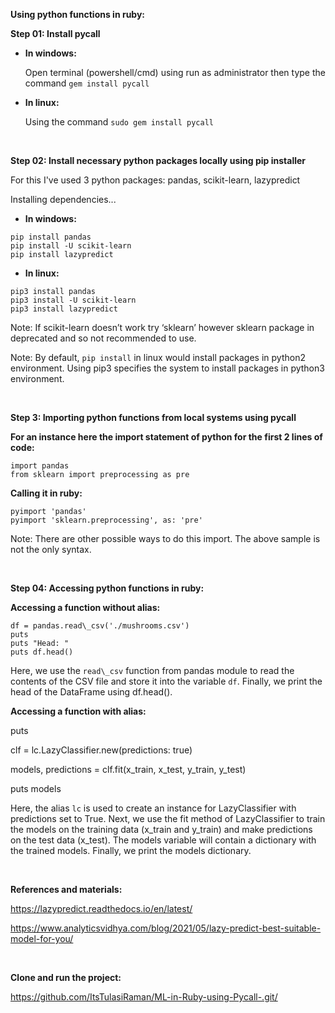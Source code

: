 **Using python functions in ruby:**

**Step 01: Install pycall**

- **In windows:**

  Open terminal (powershell/cmd) using run as administrator then type the command ``gem install pycall``

- **In linux:**

  Using the command ``sudo gem install pycall``

<br/>

**Step 02: Install necessary python packages locally using pip installer**

For this I've used 3 python packages: pandas, scikit-learn, lazypredict

Installing dependencies...

- **In windows:**
```
pip install pandas
pip install -U scikit-learn
pip install lazypredict
```

- **In linux:**
```
pip3 install pandas
pip3 install -U scikit-learn
pip3 install lazypredict
```

Note: If scikit-learn doesn’t work try ‘sklearn’ however sklearn package in deprecated and so not recommended to use.

Note: By default, `pip install` in linux would install packages in python2 environment. Using pip3 specifies the system to install packages in python3 environment.

<br/>

**Step 3: Importing python functions from local systems using pycall**

**For an instance here the import statement of python for the first 2 lines of code:**

```
import pandas
from sklearn import preprocessing as pre
```

**Calling it in ruby:**
```
pyimport 'pandas'
pyimport 'sklearn.preprocessing', as: 'pre'
```

Note: There are other possible ways to do this import. The above sample is not the only syntax.

<br/>

**Step 04: Accessing python functions in ruby:**

**Accessing a function without alias:**

```
df = pandas.read\_csv('./mushrooms.csv')
puts
puts "Head: "
puts df.head()
```

Here, we use the ```read\_csv``` function from pandas module to read the contents of the CSV file and store it into the variable `df`. Finally, we print the head of the DataFrame using df.head().


**Accessing a function with alias:**

puts

clf = lc.LazyClassifier.new(predictions: true)

models, predictions = clf.fit(x\_train, x\_test, y\_train, y\_test)

puts models

Here, the alias `lc` is used to create an instance for LazyClassifier with predictions set to True. Next, we use the fit method of LazyClassifier to train the models on the training data (x\_train and y\_train) and make predictions on the test data (x\_test). The models variable will contain a dictionary with the trained models. Finally, we print the models dictionary.

<br/>

**References and materials:**

<https://lazypredict.readthedocs.io/en/latest/>

<https://www.analyticsvidhya.com/blog/2021/05/lazy-predict-best-suitable-model-for-you/>

<br/>

**Clone and run the project:**

<https://github.com/ItsTulasiRaman/ML-in-Ruby-using-Pycall-.git/>
